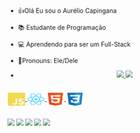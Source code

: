 - 👍Olá Eu sou o Aurélio Capingana
- 📚 Estudante de Programação
- 💻 Aprendendo para ser um Full-Stack
- 🤪Pronouns: Ele/Dele 


- <div align="center">
  <a href="https://github.com/aureliocapingana01">
  <img height="180em" src="https://github-readme-stats.vercel.app/api?username=aureliocapingana01&show_icons=true&theme=dracula&include_all_commits=true&count_private=true"/>
  <img height="180em" src="https://github-readme-stats.vercel.app/api/top-langs/?username=aureliocapingana01&layout=compact&langs_count=7&theme=dracula"/>
</div>
  
  <div style="display: inline_block"><br>
  <img align="center" alt="aureliocapingana01-Js" height="30" width="40" src="https://raw.githubusercontent.com/devicons/devicon/master/icons/javascript/javascript-plain.svg">
  <img align="center" alt="aureliocapingana01-React" height="30" width="40" src="https://raw.githubusercontent.com/devicons/devicon/master/icons/react/react-original.svg">
  <img align="center" alt="aureliocapingana01-HTML" height="30" width="40" src="https://raw.githubusercontent.com/devicons/devicon/master/icons/html5/html5-original.svg">
  <img align="center" alt="aureliocapingana01-CSS" height="30" width="40" src="https://raw.githubusercontent.com/devicons/devicon/master/icons/css3/css3-original.svg">
 
 
</div>
  
  ##
  
  <div>
     <a href="https://www.youtube.com/channel/UCBeWNDPVXCJgdWRPHfQxkew" target="_blank"><img src="https://img.shields.io/badge/YouTube-FF0000?style=for-the-badge&logo=youtube&logoColor=white" target="_blank"></a>
  <a href="https://www.instagram.com/aurelio_capingana/" target="_blank"><img src="https://img.shields.io/badge/-Instagram-%23E4405F?style=for-the-badge&logo=instagram&logoColor=white" target="_blank"></a>
 <a href="Aurelio Capingana#6341" target="_blank"><img src="https://img.shields.io/badge/Discord-7289DA?style=for-the-badge&logo=discord&logoColor=white" target="_blank"></a> 
  <a href = "mailto:aurelio.capingana01@gmail.com"><img src="https://img.shields.io/badge/-Gmail-%23333?style=for-the-badge&logo=gmail&logoColor=white" target="_blank"></a>
  <a href="https://www.linkedin.com/in/aur%C3%A9lio-capingana-6777691b6/" target="_blank"><img src="https://img.shields.io/badge/-LinkedIn-%230077B5?style=for-the-badge&logo=linkedin&logoColor=white" target="_blank"></a> 
  </div>

<!---
aureliocapingana01/aureliocapingana01 is a ✨ special ✨ repository because its `README.md` (this file) appears on your GitHub profile.
You can click the Preview link to take a look at your changes.
--->

